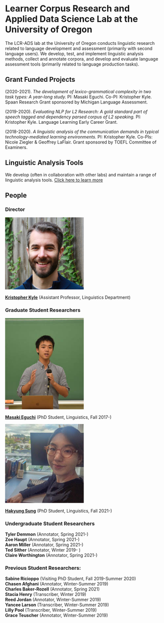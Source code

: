 # Learner Corpus Research and Applied Data Science Lab at the University of Oregon

The LCR-ADS lab at the University of Oregon conducts linguistic research related to language development and assessment (primarily with second language users). We develop, test, and implement linguistic analysis methods, collect and annotate corpora, and develop and evaluate language assessment tools (primarily related to language production tasks).

## Grant Funded Projects
(2020-2021). *The development of lexico-grammatical complexity in two task types: A year-long study.* PI: Masaki Eguchi. Co-PI: Kristopher Kyle. Spaan Research Grant sponsored by Michigan Language Assessment.

(2019-2020). *Evaluating NLP for L2 Research: A gold standard part of speech tagged and dependency parsed corpus of L2 speaking.* PI: Kristopher Kyle. Language Learning Early Career Grant.

(2018-2020). *A linguistic analysis of the communication demands in typical technology-mediated learning environments.* PI: Kristopher Kyle. Co-PIs: Nicole Ziegler & Geoffrey LaFlair. Grant sponsored by TOEFL Committee of Examiners.

## Linguistic Analysis Tools
We develop (often in collaboration with other labs) and maintain a range of linguistic analysis tools.  <a href="https://www.linguisticanalysistools.org/" target="_blank">Click here to learn more</a>
## People
### Director

<img src="images/Kyle_Bio.jpg" width="256" title="Kris Kyle Bio Picture">

**<a href="https://kristopherkyle.github.io/professional-webpage/" target="_blank">Kristopher Kyle</a>** (Assistant Professor, Linguistics Department)  

### Graduate Student Researchers

<img src="images/masaki_2017.jpeg" width="256" title="Masaki Eguchi Bio Picture">  

**<a href="https://masakieguchi.weebly.com/about-me.html" target="_blank">Masaki Eguchi</a>** (PhD Student, Linguistics, Fall 2017-)  


<img src="images/hakyung_bio_pic.jpeg" width="256" title="Hakyung Sung Bio Picture">

**<a href="https://hksung.github.io/" target="_blank">Hakyung Sung</a>** (PhD Student, Linguistics, Fall 2021-)



### Undergraduate Student Researchers
**Tyler Demmon** (Annotator, Spring 2021-)  
**Zoe Haupt** (Annotator, Spring 2021-)  
**Aaron Miller** (Annotator, Spring 2021-)  
**Ted Sither** (Annotator, Winter 2019- )  
**Claire Worthington** (Annotator, Spring 2021-)  



### Previous Student Researchers:
**Sabine Ricioppo** (Visiting PhD Student, Fall 2019-Summer 2020)  
**Chasen Afghani** (Annotator, Winter-Summer 2019)    
**Charles Baker-Rozell** (Annotator, Spring 2021)  
**Stacia Henry** (Transcriber, Winter 2019)  
**Reed Jordan** (Annotator, Winter-Summer 2019)  
**Yancee Larson** (Transcriber, Winter-Summer 2019)   
**Lilly Pool** (Transcriber, Winter-Summer 2019)  
**Grace Teuscher** (Annotator, Winter-Summer 2019)
